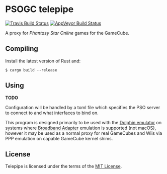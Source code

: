 # PSOGC telepipe

[![Travis Build Status](https://travis-ci.org/BygoneWorlds/telepipe.svg?branch=master)](https://travis-ci.org/BygoneWorlds/telepipe)
[![AppVeyor Build Status](https://ci.appveyor.com/api/projects/status/github/BygoneWorlds/telepipe?svg=true)](https://ci.appveyor.com/project/Furyhunter/telepipe)

A proxy for _Phantasy Star Online_ games for the GameCube.

## Compiling

Install the latest version of Rust and:

    $ cargo build --release

## Using

**TODO**

Configuration will be handled by a toml file which specifies the PSO server
to connect to and what interfaces to bind on.

This program is designed primarily to be used with the [Dolphin emulator] on
systems where [Broadband Adapter] emulation is supported (not macOS), however
it may be used as a normal proxy for real GameCubes and Wiis via PPP emulation
on capable GameCube kernel shims.

## License

Telepipe is licensed under the terms of the [MIT License].

[Dolphin emulator]: http://dolphin-emu.org/
[Broadband Adapter]: https://wiki.dolphin-emu.org/index.php?title=Broadband_Adapter
[MIT License]: http://spdx.org/licenses/MIT.html
